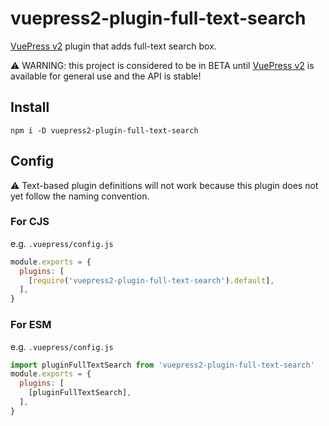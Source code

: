 # vuepress2-plugin-full-text-search

[VuePress v2] plugin that adds full-text search box.

[VuePress v2]: https://v2.vuepress.vuejs.org/

:warning: WARNING: this project is considered to be in BETA until [VuePress v2] is available for general use and the API is stable!

## Install

```shell
npm i -D vuepress2-plugin-full-text-search
```

## Config

:warning: Text-based plugin definitions will not work because this plugin does not yet follow the naming convention.

### For CJS

e.g. `.vuepress/config.js`

```js
module.exports = {
  plugins: [
    [require('vuepress2-plugin-full-text-search').default],
  ],
}
```

### For ESM

e.g. `.vuepress/config.js`

```js
import pluginFullTextSearch from 'vuepress2-plugin-full-text-search'
module.exports = {
  plugins: [
    [pluginFullTextSearch],
  ],
}
```
